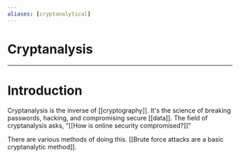 ```yaml
---
aliases: [cryptanalytical]
---
```

# Cryptanalysis

---
# Introduction
Cryptanalysis is the inverse of [[cryptography]]. It's the science of breaking passwords, hacking, and compromising secure [[data]]. The field of cryptanalysis asks, "[[How is online security compromised?]]"

There are various methods of doing this. [[Brute force attacks are a basic cryptanalytic method]]. 
